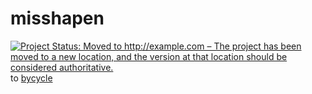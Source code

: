 # misshapen

[![Project Status: Moved to http://example.com – The project has been moved to a new location, and the version at that location should be considered authoritative.](http://www.repostatus.org/badges/latest/moved.svg)](http://www.repostatus.org/#moved) to [bycycle](https://github.com/voytekresearch/bycycle)

